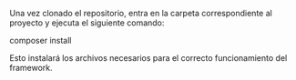 Una vez clonado el repositorio, entra en la carpeta correspondiente al proyecto y ejecuta el siguiente comando:

composer install

Esto instalará los archivos necesarios para el correcto funcionamiento del framework.
